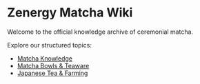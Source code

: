 # Zenergy Matcha Wiki

Welcome to the official knowledge archive of ceremonial matcha.

Explore our structured topics:
- [Matcha Knowledge](#matcha-knowledge)
- [Matcha Bowls & Teaware](#matcha-bowls--teaware)
- [Japanese Tea & Farming](#japanese-tea--farming)